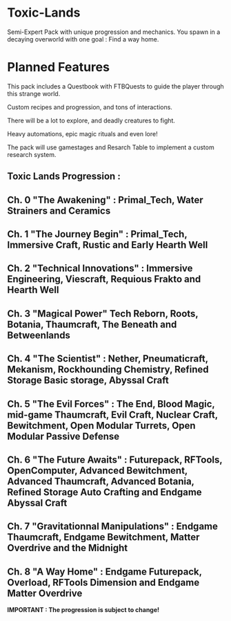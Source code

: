 # Toxic-Lands
Semi-Expert Pack with unique progression and mechanics. You spawn in a decaying overworld with one goal : Find a way home.

# Planned Features

This pack includes a Questbook with FTBQuests to guide the player through this strange world.

Custom recipes and progression, and tons of interactions.

There will be a lot to explore, and deadly creatures to fight.

Heavy automations, epic magic rituals and even lore!

The pack will use gamestages and Resarch Table to implement a custom research system.

Toxic Lands Progression :
-----------------------------
Ch. 0 "The Awakening" :
Primal_Tech, Water Strainers and Ceramics
-----------------------------
Ch. 1 "The Journey Begin" :
Primal_Tech, Immersive Craft, Rustic and Early Hearth Well
-----------------------------
Ch. 2 "Technical Innovations" :
Immersive Engineering, Viescraft, Requious Frakto and Hearth Well
----------------------------
Ch. 3 "Magical Power"
Tech Reborn, Roots, Botania, Thaumcraft, The Beneath and Betweenlands
----------------------------
Ch. 4 "The Scientist" :
Nether, Pneumaticraft, Mekanism, Rockhounding Chemistry, Refined Storage Basic storage, Abyssal Craft
----------------------------
Ch. 5  "The Evil Forces" :
The End, Blood Magic, mid-game Thaumcraft, Evil Craft, Nuclear Craft, Bewitchment, Open Modular Turrets, Open Modular Passive Defense
----------------------------
Ch. 6 "The Future Awaits" :
Futurepack, RFTools, OpenComputer, Advanced Bewitchment, Advanced Thaumcraft, Advanced Botania, Refined Storage Auto Crafting and Endgame Abyssal Craft
----------------------------
Ch. 7 "Gravitationnal Manipulations" :
Endgame Thaumcraft, Endgame Bewitchment, Matter Overdrive and the Midnight
---------------------------
Ch. 8 "A Way Home" :
Endgame Futurepack, Overload, RFTools Dimension and Endgame Matter Overdrive
---------------------------
**IMPORTANT : The progression is subject to change!**